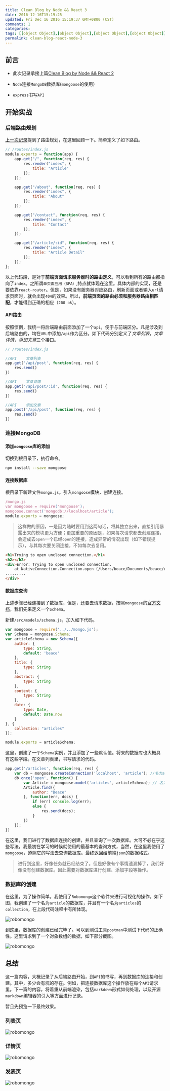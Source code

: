 ```yaml
---
title: Clean Blog by Node && React 3
date: 2016-12-16T15:19:25
updated: Fri Dec 16 2016 15:19:37 GMT+0800 (CST)
comments: 1
categories:
tags: [[object Object],[object Object],[object Object],[object Object]]
permalink: clean-blog-react-node-3
---
```


## 前言

- 此次记录承接上篇[Clean Blog by Node && React 2](https://beacelee.com/post/clean-blog-react-node-2.html)

- `Node`连接`MongoDB`数据库(`mongoose`的使用）

- `express`书写`API`

<!--more-->
## 开始实战

### 后端路由规划

[上一次记录](https://beacelee.com/post/clean-blog-react-node-2.html)提到了路由规划，在这里回顾一下。简单定义了如下路由。

```jsx
// /routes/index.js
module.exports = function(app) {
    app.get("/", function(req, res) {
        res.render("index", {
            title: "Article"
        });
    });

    app.get("/about", function(req, res) {
        res.render("index", {
            title: "About"
        });
    });

    app.get("/contact", function(req, res) {
        res.render("index", {
            title: "Contact"
        });
    });

    app.get("/article/:id", function(req, res) {
        res.render("index", {
            title: "Article Detail"
        });
    });
};

```
以上代码段，是对于**前端页面请求服务器时的路由定义**，可以看到所有的路由都指向了`index`。之所谓`单页面应用（SPA）`,特点就体现在这里。具体内部的实现，还是要依靠`react-router`。但是，如果没有服务器对应路由，刷新页面或者输入`url`请求页面时，就会出现`404`的效果。所以，**前端页面的路由必须和服务器路由相匹配**，才能得到正确的相应（`200 ok`）。

#### API路由

按照惯例，我统一将后端路由前面添加了一个`api`，便于与前端区分。凡是涉及到后端路由的，均在`URL`中添加`/api`作为区分。如下代码分别定义了*文章列表*，*文章详情*，*添加文章*三个接口。

```js
// /routes/index.js

//API    文章列表
app.get('/api/post', function(req, res) {
    res.send()
})

//API    文章详情
app.get('/api/post/:id', function(req, res) {
    res.send()
})

//API    添加文章
app.post('/api/post', function(req, res) {
    res.send()
})
```

### 连接MongoDB

#### 添加`mongoose`库的添加

切换到根目录下，执行命令。

```bash
npm install --save mongoose
```

#### 连接数据库

根目录下新建文件`mongo.js`。引入`mongoose`模块，创建连接。

```js
/mongo.js
var mongoose = require('mongoose');
mongoose.connect('mongodb://localhost/article');
module.exports = mongoose;
```

> 这样做的原因，一是因为随时要用到这两句话，将其独立出来，直接引用暴露出来的模块更为方便；更加重要的原因是，如果每次请求都去创建连接，会造成去`open`一个已经`open`的连接，造成异常的情况出现（如下错误提示），与其每次要关闭连接，不如每次去复用。

```html
<h1>Trying to open unclosed connection.</h1>
<h2></h2>
<div>Error: Trying to open unclosed connection.
    at NativeConnection.Connection.open (/Users/beace/Documents/beace/react-blog/express-react/node_modules/mongoose/lib/connection.js:237:15)
.........
</div>
```

#### 数据库查询

上述步骤已经连接到了数据库，但是，还要去请求数据，按照`mongoose`的[官方文档](http://mongoosejs.com/docs/)，我们先来定义一个`Schema`。

新建`/src/models/schema.js`，加入如下代码。

```js
var mongoose = require('../../mongo.js');
var Schema = mongoose.Schema;
var articleSchema = new Schema({
    author: {
        type: String,
        default: 'beace'
    },
    title: {
        type: String
    },
    abstract: {
        type: String
    },
    content: {
        type: String
    },
    date: {
        type: Date,
        default: Date.now
    }
}, {
    collection: "articles"
});

module.exports = articleSchema;
```
这里，创建了一个`Schema`实例，并且添加了一些默认值。将来的数据库也大概具有这些字段。在文章列表里，书写请求的代码。

```js
app.get('/articles', function(req, res) {
    var db = mongoose.createConnection('localhost', 'article'); //名为article的数据库
    db.once('open', function() {
        var Article = mongoose.model('articles', articleSchema); // 名为articles的collection
        Article.find({
            author: "Beace"
        }, function(err, docs) {
            if (err) console.log(err);
            else {
                res.send(docs);
            }
        })
    });
})
```
在这里，我们进行了数据库连接的创建，并且查询了一次数据库。大可不必在乎这些写法，我最初在学习的时候就使用的最基本的查询方式，当然，在这里我使用了`mongoose`，遵照它的写法去查询数据库。最终返回给前端`json`的数据格式。

> 进行到这里，好像任务就已经结束了。但是好像有个事情遗漏掉了，我们好像没有创建数据库。因此需要对数据库进行创建、添加字段等操作。

### 数据库的创建

在这里，为了操作简单。我使用了`Robomongo`这个软件来进行可视化的操作。如下图，我创建了一个名为`article`的数据库，并且有一个名为`articles`的`collection`，在上段代码注释中有所体现。

![robomongo](https://images-manager.oss-cn-shanghai.aliyuncs.com/static/node-react/node-react3/node-react-3.jpg)

到这里，数据库的创建已经完毕了。可以到测试工具`postman`中测试下代码的正确性。这里请求到了一个对象数组的数据，如下部分截图。

![robomongo](https://images-manager.oss-cn-shanghai.aliyuncs.com/static/node-react/node-react3/react-node3-2.jpg)


## 总结

这一篇内容，大概记录了从后端路由开始，到`API`的书写，再到数据库的连接和创建。其中，多少会有坑的存在。例如，把连接数据库这个操作放在每个`API`请求里。下一篇的内容，将着重从前端渲染，包括`markdown`形式如何处理，以及开源`markdown`编辑器的引入等方面进行记录。

暂且先预览一下最终效果。

### 列表页

![robomongo](http://images-manager.oss-cn-shanghai.aliyuncs.com/static/node-react/node-react3/node-react3-3.jpg)

### 详情页

![robomongo](http://images-manager.oss-cn-shanghai.aliyuncs.com/static/node-react/node-react3/node-react3-4.jpg)

### 发表页

![robomongo](http://images-manager.oss-cn-shanghai.aliyuncs.com/static/node-react/node-react3/node-react3-6.jpg)
